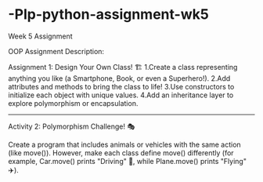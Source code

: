 # -Plp-python-assignment-wk5
Week 5 Assignment 


OOP Assignment
Description:

Assignment 1: Design Your Own Class! 🏗️
1.Create a class representing anything you like (a Smartphone, Book, or even a Superhero!).
2.Add attributes and methods to bring the class to life!
3.Use constructors to initialize each object with unique values.
4.Add an inheritance layer to explore polymorphism or encapsulation.

_________________________________

Activity 2: Polymorphism Challenge! 🎭

Create a program that includes animals or vehicles with the same action (like move()). However, make each class define move() differently (for example, Car.move() prints "Driving" 🚗, while Plane.move() prints "Flying" ✈️).
